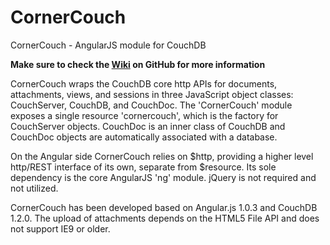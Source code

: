 CornerCouch
===========

CornerCouch - AngularJS module for CouchDB

**Make sure to check the [Wiki](https://github.com/eddelplus/CornerCouch/wiki) on GitHub for more information**

CornerCouch wraps the CouchDB core http APIs for documents, attachments, views, and sessions in three
JavaScript object classes: CouchServer, CouchDB, and CouchDoc. The 'CornerCouch' module exposes a
single resource 'cornercouch', which is the factory for CouchServer objects. CouchDoc is an inner
class of CouchDB and CouchDoc objects are automatically associated with a database.

On the Angular side CornerCouch relies on $http, providing a higher level http/REST interface of
its own, separate from $resource. Its sole dependency is the core AngularJS 'ng' module. jQuery is not
required and not utilized.

CornerCouch has been developed based on Angular.js 1.0.3 and CouchDB 1.2.0.
The upload of attachments depends on the HTML5 File API and does not support IE9 or older.
